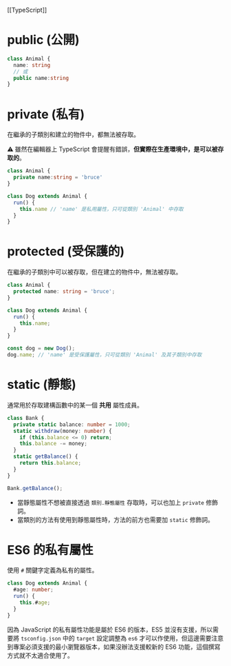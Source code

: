 [[TypeScript]]

# public (公開)
```ts
class Animal {
  name: string
  // 或
  public name:string
}
```

# private (私有)
在繼承的子類別和建立的物件中，都無法被存取。

⚠ 雖然在編輯器上 TypeScript 會提醒有錯誤，**但實際在生產環境中，是可以被存取的**。
```ts
class Animal {
  private name:string = 'bruce'
}

class Dog extends Animal {
  run() {
    this.name // 'name' 是私用屬性，只可從類別 'Animal' 中存取
  }
}
```

# protected (受保護的)
在繼承的子類別中可以被存取，但在建立的物件中，無法被存取。
```ts
class Animal {
  protected name: string = 'bruce';
}

class Dog extends Animal {
  run() {
    this.name;
  }
}

const dog = new Dog();
dog.name; // 'name' 是受保護屬性，只可從類別 'Animal' 及其子類別中存取
```

# static (靜態)
通常用於存取建構函數中的某一個 **共用** 屬性成員。
```ts
class Bank {
  private static balance: number = 1000;
  static withdraw(money: number) {
    if (this.balance <= 0) return;
    this.balance -= money;
  }
  static getBalance() {
    return this.balance;
  }
}

Bank.getBalance();
```

- 當靜態屬性不想被直接透過 `類別.靜態屬性` 存取時，可以也加上 `private` 修飾詞。
- 當類別的方法有使用到靜態屬性時，方法的前方也需要加 `static` 修飾詞。

# ES6 的私有屬性
使用 `#` 關鍵字定義為私有的屬性。
```ts
class Dog extends Animal {
  #age: number;
  run() {
    this.#age;
  }
}
```

因為 JavaScript 的私有屬性功能是屬於 ES6 的版本，ES5 並沒有支援，所以需要將 `tsconfig.json` 中的 `target` 設定調整為 `es6` 才可以作使用，但這邊需要注意到專案必須支援的最小瀏覽器版本，如果沒辦法支援較新的 ES6 功能，這個撰寫方式就不太適合使用了。
